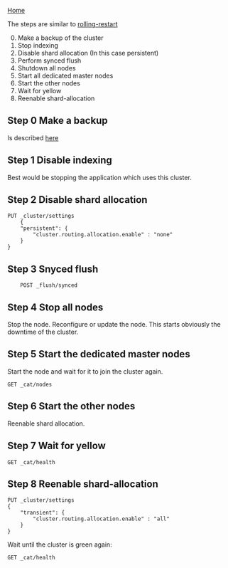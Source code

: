 [Home](/)

The steps are similar to [rolling-restart](../rolling-restart.md)

0. Make a backup of the cluster
1. Stop indexing
2. Disable shard allocation (In this case persistent)
3. Perform synced flush
4. Shutdown all nodes
5. Start all dedicated master nodes
6. Start the other nodes
7. Wait for yellow
8. Reenable shard-allocation

## Step 0 Make a backup
Is described [here](../backup-restore.md)  

## Step 1 Disable indexing
Best would be stopping the application which uses this cluster.

## Step 2 Disable shard allocation
```
PUT _cluster/settings
    {
    "persistent": {
        "cluster.routing.allocation.enable" : "none"
    }
}
```
## Step 3 Snyced flush
```
    POST _flush/synced
```

## Step 4 Stop all nodes
Stop the node. Reconfigure or update the node. 
This starts obviously the downtime of the cluster.

## Step 5 Start the dedicated master nodes
Start the node and wait for it to join the cluster again.
```
GET _cat/nodes
```

## Step 6 Start the other nodes
Reenable shard allocation.

## Step 7 Wait for yellow
``` 
GET _cat/health
``` 

## Step 8 Reenable shard-allocation
```
PUT _cluster/settings
{
    "transient": {
        "cluster.routing.allocation.enable" : "all"
    }
}
``` 
Wait until the cluster is green again: 
``` 
GET _cat/health
``` 